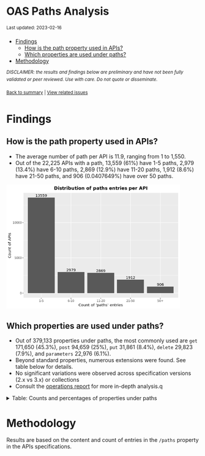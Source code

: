 OAS Paths Analysis
================
<sup>Last updated: 2023-02-16</sup>

- <a href="#findings" id="toc-findings">Findings</a>
  - <a href="#how-is-the-path-property-used-in-apis"
    id="toc-how-is-the-path-property-used-in-apis">How is the path property
    used in APIs?</a>
  - <a href="#which-properties-are-used-under-paths"
    id="toc-which-properties-are-used-under-paths">Which properties are used
    under paths?</a>
- <a href="#methodology" id="toc-methodology">Methodology</a>

<sup>*DISCLAIMER: the results and findings below are preliminary and
have not been fully validated or peer reviewed. Use with care. Do not
quote or disseminate.*</sup>

<sup>[Back to summary](oas_summary.md) \| [View related
issues](https://github.com/postman-open-technologies/knowledge-base/labels/oas%3Apaths)</sup>

# Findings

## How is the path property used in APIs?

- The average number of path per API is 11.9, ranging from 1 to 1,550.
- Out of the 22,225 APIs with a path, 13,559 (61%) have 1-5 paths, 2,979
  (13.4%) have 6-10 paths, 2,869 (12.9%) have 11-20 paths, 1,912 (8.6%)
  have 21-50 paths, and 906 (0.0407649%) have over 50 paths.

<img src="oas_paths_files/figure-gfm/oas_paths_buckets_barplot-1.png" width="90%" />

## Which properties are used under paths?

- Out of 379,133 properties under paths, the most commonly used are
  `get` 171,650 (45.3%), `post` 94,659 (25%), `put` 31,861 (8.4%),
  `delete` 29,823 (7.9%), and `parameters` 22,976 (6.1%).
- Beyond standard properties, numerous extensions were found. See table
  below for details.
- No significant variations were observed across specification versions
  (2.x vs 3.x) or collections
- Consult the [operations report](oas_paths_operations.md) for more
  in-depth analysis.q

<details>
<summary>
Table: Counts and percentages of properties under paths
</summary>

| property                               |      n |       pct |
|:---------------------------------------|-------:|----------:|
| get                                    | 171650 | 0.4527435 |
| post                                   |  94659 | 0.2496723 |
| put                                    |  31861 | 0.0840365 |
| delete                                 |  29823 | 0.0786611 |
| parameters                             |  22976 | 0.0606014 |
| patch                                  |   8352 | 0.0220292 |
| x-swagger-router-controller            |   6413 | 0.0169149 |
| \$ref                                  |   4757 | 0.0125470 |
| description                            |   1851 | 0.0048822 |
| servers                                |   1351 | 0.0035634 |
| options                                |    775 | 0.0020441 |
| summary                                |    770 | 0.0020309 |
| x-endpoint                             |    687 | 0.0018120 |
| x-platforms-available                  |    663 | 0.0017487 |
| head                                   |    352 | 0.0009284 |
| x-swagger-pipe                         |    298 | 0.0007860 |
| x-route-enum                           |    291 | 0.0007675 |
| x-twilio                               |    272 | 0.0007174 |
| x-api-version                          |    175 | 0.0004616 |
| x-summary                              |    146 | 0.0003851 |
| x-linode-cli-command                   |    133 | 0.0003508 |
| x-default-output-properties            |    129 | 0.0003402 |
| x-path-type                            |    129 | 0.0003402 |
| x-description                          |     81 | 0.0002136 |
| x-restlet                              |     67 | 0.0001767 |
| x-related-model                        |     45 | 0.0001187 |
| x-gelato-group                         |     39 | 0.0001029 |
| x-vault-unauthenticated                |     36 | 0.0000950 |
| x-amazon-apigateway-any-method         |     35 | 0.0000923 |
| x-vault-sudo                           |     25 | 0.0000659 |
| x-modules                              |     25 | 0.0000659 |
| x-controller                           |     25 | 0.0000659 |
| trace                                  |     16 | 0.0000422 |
| x-ms-notification-content              |     15 | 0.0000396 |
| x-a127-apply                           |     14 | 0.0000369 |
| x-WM-COMPLETE_PATH                     |     14 | 0.0000369 |
| x-amf-description                      |     12 | 0.0000317 |
| x-vault-createSupported                |     11 | 0.0000290 |
| x-snyk-api-version                     |     10 | 0.0000264 |
| x-swagger-section-capabilities         |      9 | 0.0000237 |
| x-eac-ignore                           |      8 | 0.0000211 |
| x-internal                             |      7 | 0.0000185 |
| x-data_classification                  |      7 | 0.0000185 |
| x-volos-apply                          |      7 | 0.0000185 |
| x-external                             |      7 | 0.0000185 |
| x-swagger-section-2fa-bypass-permitted |      7 | 0.0000185 |
| x-zendesk-owner                        |      6 | 0.0000158 |
| x-controller-interface                 |      6 | 0.0000158 |
| x-snyk-api-resource                    |      6 | 0.0000158 |
| x-order                                |      6 | 0.0000158 |
| x-last-modified                        |      6 | 0.0000158 |
| x-swagger-route-controller             |      5 | 0.0000132 |
| x-vendor-method                        |      5 | 0.0000132 |
| x-private                              |      4 | 0.0000106 |
| x-python-connexion-openapi-name        |      4 | 0.0000106 |
| x-handler                              |      4 | 0.0000106 |
| x-kusk                                 |      4 | 0.0000106 |
| x-vertx-event-bus                      |      3 | 0.0000079 |
| x-oba-custom                           |      2 | 0.0000053 |
| x-annotation-counting                  |      2 | 0.0000053 |
| x-exegesis-controller                  |      2 | 0.0000053 |
| x-db-table-name                        |      2 | 0.0000053 |
| x-annotation-experimental              |      2 | 0.0000053 |
| x-amzn-api-sandbox                     |      2 | 0.0000053 |
| x-style-validator-ignored              |      2 | 0.0000053 |
| x-wso2-production-endpoints            |      2 | 0.0000053 |
| x-wso2-sandbox-endpoints               |      2 | 0.0000053 |
| x-annotation-clearanceLevel            |      2 | 0.0000053 |
| x-annotation-meta-data                 |      2 | 0.0000053 |
| x-temp                                 |      1 | 0.0000026 |
| x-comment                              |      1 | 0.0000026 |
| x-oad-type                             |      1 | 0.0000026 |
| x-zally-ignore                         |      1 | 0.0000026 |
| x-a127-authorizations                  |      1 | 0.0000026 |
| x-openapi-router-controller            |      1 | 0.0000026 |
| x-DNB-Name                             |      1 | 0.0000026 |
| x-lambda                               |      1 | 0.0000026 |
| x-wso2-disable-security                |      1 | 0.0000026 |
| x-volos-authorizations                 |      1 | 0.0000026 |
| x-wso2-request-interceptor             |      1 | 0.0000026 |
| x-test                                 |      1 | 0.0000026 |
| x-bank                                 |      1 | 0.0000026 |
| x-route-filters                        |      1 | 0.0000026 |
| x-kong-plugin-key-auth                 |      1 | 0.0000026 |
| x-DNB-ID                               |      1 | 0.0000026 |
| x-swagstar                             |      1 | 0.0000026 |

</details>

# Methodology

Results are based on the content and count of entries in the `/paths`
property in the APIs specifications.
